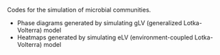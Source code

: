Codes for the simulation of microbial communities.
- Phase diagrams generated by simulating gLV (generalized Lotka-Volterra) model
- Heatmaps generated by simulating eLV (environment-coupled Lotka-Volterra) model
